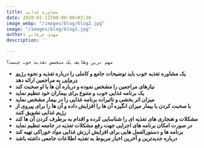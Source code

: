 ```yaml
---
title: مشاوره غذایی
date: 2020-01-11T00:00:00+03:30
image_webp: "/images/blog/blog2.jpg"
image: "/images/blog/blog2.jpg"
author: مهدی عرفانی
description: ''

---
```

    مهم ترین وظایف یک متخصص تغذیه خوب چیست؟

* **یک مشاوره تغذیه خوب باید توضیحات جامع و کاملی را درباره تغذیه و نحوه** [**رژیم درمانی**](https://shadnoush.com/%d8%b1%da%98%db%8c%d9%85-%d8%af%d8%b1%d9%85%d8%a7%d9%86%db%8c/) **به مراجعین ارائه دهد**
* **نیازهای مراجعین را مشخص نموده و درباره آن ها با او صحبت کند**
* **یک برنامه غذایی خوب و متنوع برای بیماران خود تنظیم نماید**
* **میزان اثر بخشی و تاثیرات برنامه غذایی را در بیمار مشخص نماید**
* **با صحبت کردن با بیمار میزان انگیزه آن ها را افزایش داده و آن ها را برای پیروی از رژیم غذایی تشویق کنند**
* **مشکلات و هنجاری های تغذیه ای را شناسایی کرده و اقدام به برطرف کردن آن ها کند**
* **در صورت امکان برنامه های اجرایی جهت رفع مشکلات تغذیه در جامعه تنظیم نماید**
* **برنامه ها و دستورالعمل هایی برای افزایش ارزش غذایی مواد خوراکی تهیه کند**
* **درباره جدیدترین و آخرین اخبار مربوط به تغذیه اطلاعات جامعی داشته باشد**